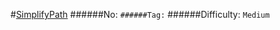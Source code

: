 #[SimplifyPath](https://leetcode.com/problems/simplify-path/)
######No: ``
######Tag: ``
######Difficulty: `Medium`
